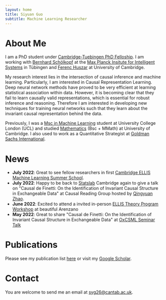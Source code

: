 ```yaml
---
layout: home
title: Siyuan Guo
subtitle: Machine Learning Researcher
---
```


# About Me
I am a PhD student under [Cambridge-Tuebingen PhD Felloship](http://mlg.eng.cam.ac.uk/?page_id=1458). I am working with [Bernhard Schölkopf](https://www.is.mpg.de/person/bs) at the [Max Planck Insitute for Intelligent Systems](https://ei.is.tuebingen.mpg.de/) in Tübingen and [Ferenc Huszar](https://www.inference.vc/about/) at University of Cambridge.

My research interest lies in the intersection of causal inference and machine learning. Particularly, I am interested in Causal Representation Learning. Deep neural network methods have proved to be very efficient at learning statistical association within data. However, it is becoming clear that they fail to learn causally valid representations, which is essential for robust inference and reasoning. Therefore I am interested in developing new techniques for training neural networks such that they learn about the invariant causal representation behind the data.

Previously, I was a [Msc in Machine Learning](https://www.ucl.ac.uk/prospective-students/graduate/taught-degrees/machine-learning-msc) student at University College London (UCL) and studied [Mathematics](https://www.maths.cam.ac.uk/) (Bsc + MMath) at University of Cambridge. I also used to work as a Quantitative Strategist at [Goldman Sachs International](https://www.goldmansachs.com/).

# News
* **July 2022**: Great to see fellow researchers in first [Cambridge ELLIS Machine Learning Summer School](http://www.ellis.eng.cam.ac.uk/summerschool/). 
* **July 2022**: Happy to be back to [Statslab](https://www.statslab.cam.ac.uk/) Cambridge again to give a talk on "Causal de Finetti: On the Identification of Invariant Causal Structure in Exchangeable Data" at Causal Reading Group hosted by [Qingyuan Zhao](http://www.statslab.cam.ac.uk/~qz280/). 
* **June 2022**: Excited to attend a invited in-person [ELLIS Theory Program Workshop](http://lcsl.mit.edu/courses/ellistheory/index.html) at beautiful Arenzano
* **May 2022**: Great to share "Causal de Finetti: On the Identification of Invariant Causal Structure in Exchangeable Data" at [OxCSML Seminar Talk](https://github.com/oxcsml/ML_bazaar/wiki/Seminar) 

# Publications
Please see my publication list [here](https://siyuanguo.com/publications/) or visit my [Google Scholar](https://scholar.google.com/citations?hl=en&user=GRGyzn4AAAAJ).

# Contact
You are welcome to send me an email at [syg26@cantab.ac.uk](mailto:syg26@cantab.ac.uk). 


